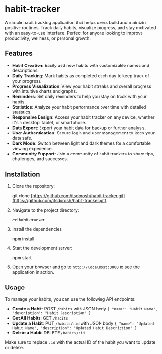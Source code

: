 # habit-tracker

A simple habit tracking application that helps users build and maintain positive routines. Track daily habits, visualize progress, and stay motivated with an easy-to-use interface. Perfect for anyone looking to improve productivity, wellness, or personal growth.

## Features

- **Habit Creation**: Easily add new habits with customizable names and descriptions.
- **Daily Tracking**: Mark habits as completed each day to keep track of your progress.
- **Progress Visualization**: View your habit streaks and overall progress with intuitive charts and graphs.
- **Reminders**: Set daily reminders to help you stay on track with your habits.
- **Statistics**: Analyze your habit performance over time with detailed statistics.
- **Responsive Design**: Access your habit tracker on any device, whether it's a desktop, tablet, or smartphone.
- **Data Export**: Export your habit data for backup or further analysis.
- **User Authentication**: Secure login and user management to keep your data safe.
- **Dark Mode**: Switch between light and dark themes for a comfortable viewing experience.
- **Community Support**: Join a community of habit trackers to share tips, challenges, and successes.

## Installation

1. Clone the repository:

   git clone [https://github.com/itsdorosh/habit-tracker.git](https://github.com/itsdorosh/habit-tracker.git)

2. Navigate to the project directory:

   cd habit-tracker

3. Install the dependencies:

   npm install

4. Start the development server:

   npm start

5. Open your browser and go to `http://localhost:3000` to see the application in action.

## Usage

To manage your habits, you can use the following API endpoints:

- **Create a Habit**: POST `/habits` with JSON body `{ "name": "Habit Name", "description": "Habit Description" }`
- **Get All Habits**: GET `/habits`
- **Update a Habit**: PUT `/habits/:id` with JSON body `{ "name": "Updated Habit Name", "description": "Updated Habit Description" }`
- **Delete a Habit**: DELETE `/habits/:id`

Make sure to replace `:id` with the actual ID of the habit you want to update or delete.

